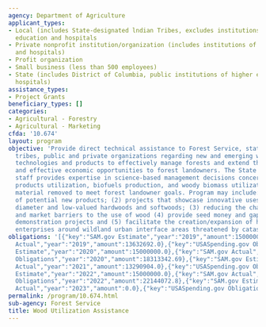 ```yaml
---
agency: Department of Agriculture
applicant_types:
- Local (includes State-designated lndian Tribes, excludes institutions of higher
  education and hospitals
- Private nonprofit institution/organization (includes institutions of higher education
  and hospitals)
- Profit organization
- Small business (less than 500 employees)
- State (includes District of Columbia, public institutions of higher education and
  hospitals)
assistance_types:
- Project Grants
beneficiary_types: []
categories:
- Agricultural - Forestry
- Agricultural - Marketing
cfda: '10.674'
layout: program
objective: 'Provide direct technical assistance to Forest Service, state foresters,
  tribes, public and private organizations regarding new and emerging wood utilization
  technologies and products to effectively manage forests and extend the most efficient
  and effective economic opportunities to forest landowners. The State & Private Forestry
  staff provides expertise in science-based management decisions concerning forest
  products utilization, biofuels production, and woody biomass utilization that uses
  material removed to meet forest landowner goals. Program may include: (1) development
  of potential new products; (2) projects that showcase innovative uses for small
  diameter and low-valued hardwoods and softwoods; (3) reducing the challenge to economic
  and market barriers to the use of wood (4) provide seed money and gap funding for
  demonstration projects and (5) facilitate the creation/expansion of harvesting/processing/transporting
  enterprises around wildland urban interface areas threatened by catastrophic wildfires.'
obligations: '[{"key":"SAM.gov Estimate","year":"2019","amount":15000000.0},{"key":"SAM.gov
  Actual","year":"2019","amount":13632692.0},{"key":"USASpending.gov Obligations","year":"2019","amount":12097745.11},{"key":"SAM.gov
  Estimate","year":"2020","amount":15000000.0},{"key":"SAM.gov Actual","year":"2020","amount":14353398.0},{"key":"USASpending.gov
  Obligations","year":"2020","amount":18313342.69},{"key":"SAM.gov Estimate","year":"2021","amount":15000000.0},{"key":"SAM.gov
  Actual","year":"2021","amount":13290904.0},{"key":"USASpending.gov Obligations","year":"2021","amount":10966374.64},{"key":"SAM.gov
  Estimate","year":"2022","amount":15000000.0},{"key":"SAM.gov Actual","year":"2022","amount":21752140.0},{"key":"USASpending.gov
  Obligations","year":"2022","amount":22144072.8},{"key":"SAM.gov Estimate","year":"2023","amount":20014652.0},{"key":"SAM.gov
  Actual","year":"2023","amount":0.0},{"key":"USASpending.gov Obligations","year":"2023","amount":10841712.32}]'
permalink: /program/10.674.html
sub-agency: Forest Service
title: Wood Utilization Assistance
---
```


